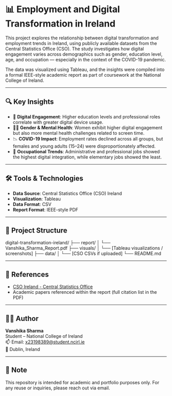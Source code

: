 # 📊 Employment and Digital Transformation in Ireland

This project explores the relationship between digital transformation and employment trends in Ireland, using publicly available datasets from the Central Statistics Office (CSO). The study investigates how digital engagement varies across demographics such as gender, education level, age, and occupation — especially in the context of the COVID-19 pandemic.

The data was visualized using Tableau, and the insights were compiled into a formal IEEE-style academic report as part of coursework at the National College of Ireland.

---

## 🔍 Key Insights

- 📱 **Digital Engagement**: Higher education levels and professional roles correlate with greater digital device usage.
- 👩‍💻 **Gender & Mental Health**: Women exhibit higher digital engagement but also more mental health challenges related to screen time.
- 📉 **COVID-19 Impact**: Employment rates declined across all groups, but females and young adults (15–24) were disproportionately affected.
- 💼 **Occupational Trends**: Administrative and professional jobs showed the highest digital integration, while elementary jobs showed the least.

---

## 🛠 Tools & Technologies

- **Data Source**: Central Statistics Office (CSO) Ireland  
- **Visualization**: Tableau  
- **Data Format**: CSV  
- **Report Format**: IEEE-style PDF  

---

## 📁 Project Structure

digital-transformation-ireland/
├── report/
│ └── Vanshika_Sharma_Report.pdf
├── visuals/
│ └── [Tableau visualizations / screenshots]
├── data/
│ └── [CSO CSVs if uploaded]
└── README.md

---

## 📄 References

- [CSO Ireland - Central Statistics Office](https://www.cso.ie/en/databases/)
- Academic papers referenced within the report (full citation list in the PDF)

---

## 👩‍🎓 Author

**Vanshika Sharma**  
Student – National College of Ireland  
📫 Email: x23198389@student.ncirl.ie  
📍 Dublin, Ireland

---

## 📌 Note

This repository is intended for academic and portfolio purposes only. For any reuse or inquiries, please reach out via email.
